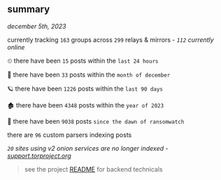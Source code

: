 
## summary
_december 5th, 2023_

currently tracking `163` groups across `299` relays & mirrors - _`112` currently online_

⏲ there have been `15` posts within the `last 24 hours`

🦈 there have been `33` posts within the `month of december`

🪐 there have been `1226` posts within the `last 90 days`

🏚 there have been `4348` posts within the `year of 2023`

🦕 there have been `9038` posts `since the dawn of ransomwatch`

there are `96` custom parsers indexing posts

_`20` sites using v2 onion services are no longer indexed - [support.torproject.org](https://support.torproject.org/onionservices/v2-deprecation/)_

> see the project [README](https://github.com/joshhighet/ransomwatch#ransomwatch--) for backend technicals
